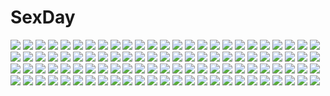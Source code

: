 # SexDay
![](https://konachan.com/image/6dc12a39d4a08c48db16fcc90985351f/Konachan.com%20-%2085224%20all_male%20black%20death_note%20l%20male%20yagami_light.jpg)
![](https://konachan.com/image/aa32dca19c36d267f45c3db2574e8576/Konachan.com%20-%20292296%20blonde_hair%20green_eyes%20hoshii_miki%20idolmaster%20imas_ll%20long_hair.jpg)
![](https://konachan.com/image/39d5ef012ecf3c4fec5c7f8132af1c3b/Konachan.com%20-%20244317%20ass%20close%20nopan%20onepunch_man%20siraha%20tatsumaki_%28onepunch_man%29.jpg)
![](https://konachan.com/image/1065d82b0342757b2f5e0eec62f29087/Konachan.com%20-%2065775%20blush%20thighhighs%20tinkle.jpg)
![](https://konachan.com/image/fc7cf306ebf67f20ddc7914a9effca76/Konachan.com%20-%20174222%20armor%20blue_eyes%20blue_hair%20blush%20bow%20breasts%20building%20choker%20cleavage%20clouds%20gloves%20group%20hat%20male%20pink_hair%20ponytail%20spear%20weapon%20wings%20witch_hat.jpg)
![](https://konachan.com/image/3f9754a6a0018fd7a9989caa8a19a286/Konachan.com%20-%20125773%20animal_ears%20kiriya_nozomi%20mayoi_neko_overrun%21%20serizawa_fumino%20umenomori_chise.jpg)
![](https://konachan.com/image/9b742e478d3e33e16a8567f2f8ab0e08/Konachan.com%20-%207070%20gagraphic%20kamo_%28gafas%29%20logo%20school_uniform%20watermark.jpg)
![](https://konachan.com/image/82f6a86a7d35f798325a043760a453f9/Konachan.com%20-%20162596%20anju_%28meipurusanchi%29%20blush%20hatsune_miku%20nopan%20thighhighs%20vocaloid%20world_is_mine_%28vocaloid%29.jpg)
![](https://konachan.com/jpeg/96b59ba52957f7f03a3145a304f5ae2d/Konachan.com%20-%20238074%20arisegawa_arle%20bandage%20black_hair%20blush%20boku_to_koi_suru_ponkotsu_akuma%20breasts%20brown_eyes%20navel%20nipples%20nopan%20sayori%20scan%20short_hair%20smile%20wet.jpg)
![](https://konachan.com/image/e726bf5c52708694f0404d923fd38904/Konachan.com%20-%20275631%20blush%20bow%20brown_hair%20iuro%20jpeg_artifacts%20loli%20nude%20original%20red_eyes%20short_hair.jpg)
![](https://konachan.com/image/581748f1ce12adfafe551950be96aa22/Konachan.com%20-%2085274%20braids%20izayoi_sakuya%20knife%20maid%20red_eyes%20suzu_no%20touhou%20weapon.jpg)
![](https://konachan.com/jpeg/43ef6ead337d10efe5b37dc0b4b5cd6f/Konachan.com%20-%20282754%20aqua_hair%20blood%20blush%20bow%20flowers%20gun%20long_hair%20original%20pink_eyes%20pirobeelzebub%20rain%20school_uniform%20skirt%20tears%20twintails%20umbrella%20water%20weapon.jpg)
![](https://konachan.com/jpeg/340032d975fbd4abd842af2a75b46c24/Konachan.com%20-%20303020%202girls%20ass%20blue_eyes%20blush%20breasts%20dark_skin%20navel%20nipples%20original%20panties%20signed%20skirt%20tan_lines%20topless%20twintails%20underwear%20wet%20white%20wink.jpg)
![](https://konachan.com/image/6ba5e36ec5ac961679a8915bcc5ae12f/Konachan.com%20-%20173217%20blush%20breasts%20choker%20cleavage%20flowers%20gloves%20green_eyes%20green_hair%20necklace%20nekomicha%20pink_hair%20ponytail%20purple_eyes%20purple_hair%20rose%20signed%20tai%20wink.jpg)
![](https://konachan.com/jpeg/20f896206f43be99d253a2ff2ff05080/Konachan.com%20-%20155325%20blonde_hair%20boku_wa_tomodachi_ga_sukunai%20breasts%20cleavage%20food%20kashiwazaki_sena%20pocky%20school_uniform%20tomose_shunsaku.jpg)
![](https://konachan.com/jpeg/5c47bd9269793241cc2d565256ababe4/Konachan.com%20-%20149348%20blonde_hair%20brown_hair%20gakuou%20game_cg%20gray_hair%20konoe_akari%20korie_riko%20lump_of_sugar%20mayuzumi_hinayu%20purple_hair%20school_uniform%20thighhighs.jpg)
![](https://konachan.com/jpeg/ec473080fbeae771fc5ff7267fb86667/Konachan.com%20-%2036269%20suzuhira_hiro.jpg)
![](https://konachan.com/image/5dbd47fb4a678ce78f64a0c20828935d/Konachan.com%20-%20129022%20bloomers%20bow%20chibi%20dress%20elbow_gloves%20gloves%20hachune_miku%20hatsune_miku%20heart%20stars%20unkuunnu%20vocaloid.jpg)
![](https://konachan.com/jpeg/c4351dc13cc88a019242da2163d3630a/Konachan.com%20-%20303200%20anthropomorphism%20azur_lane%20blush%20bondage%20green_eyes%20pantyhose%20ponytail%20purple_hair%20rope%20school_uniform%20sex%20tokinohimitsu%20watermark%20wink.jpg)
![](https://konachan.com/jpeg/8bff7059b3a840e21751cf6f730ef96b/Konachan.com%20-%20193213%20fang%20hat%20inubashiri_momiji%20red_eyes%20skirt%20sword%20tail%20touhou%20uu_uu_zan%20weapon%20white_hair%20wolfgirl.jpg)
![](https://konachan.com/image/d90725e9af9cd4418624684c15a406a5/Konachan.com%20-%20294923%202girls%20animal%20bili_bili_douga%20bili_girl_22%20bili_girl_33%20bird%20corset%20long_hair%20short_hair%20toriumi_harumi.jpg)
![](https://konachan.com/image/824299eed1ecdedc486b97f3fa5253e2/Konachan.com%20-%20196735%20butterfly%20cherry_blossoms%20fan%20flowers%20japanese_clothes%20kikivi%20pink_hair%20purple_eyes%20saigyouji_yuyuko%20touhou.jpg)
![](https://konachan.com/jpeg/3de35efd52a7290b8c79496183c5dde6/Konachan.com%20-%20284203%20blush%20breasts%20cameltoe%20idolmaster%20jougasaki_mika%20kuavera%20navel%20nipples%20no_bra%20orange_eyes%20panties%20ponytail%20red_hair%20signed%20underwear%20white.jpg)
![](https://konachan.com/image/092594f05a9816ba243a1f311db416b2/Konachan.com%20-%20143162%20blush%20bow%20dress%20garter_belt%20hat%20long_hair%20patchouli_knowledge%20petals%20pink_eyes%20pink_hair%20ranka224%20ribbons%20thighhighs%20touhou%20zettai_ryouiki.jpg)
![](https://konachan.com/image/b93b25ffaf5eda3d5e576e964227aa7e/Konachan.com%20-%2085216%20black_hair%20braids%20clouds%20ilis%20izayoi_sakuya%20knife%20maid%20space%20stars%20thighhighs%20touhou%20weapon.jpg)
![](https://konachan.com/image/87acfa3647e600ddb064b4b7f61e0f7b/Konachan.com%20-%2063532%20aoi_isuzu%20blue_hair%20brown_eyes%20favorite%20food%20game_cg%20hisakaki_kosame%20minahoshi_asuho%20red_hair%20school_uniform%20shida_kazuhiro%20short_hair.jpg)
![](https://konachan.com/image/45ed2434ba25dc7cf9799b2fa4e8a1c9/Konachan.com%20-%2014239%20ikkitousen%20sonsaku_hakufu.jpg)
![](https://konachan.com/jpeg/cbff602891b76e8a0eb7b6acdfc09d9e/Konachan.com%20-%20229286%20animal%20animal_ears%20blonde_hair%20dress%20foxgirl%20gloves%20grass%20kiyomin%20long_hair%20mask%20scarf%20tree_of_savior%20weapon%20yellow_eyes.jpg)
![](https://konachan.com/image/56eec49323c16b48bd400884eecd8514/Konachan.com%20-%2039007%20asahina_mikuru%20bikini%20scan%20suzumiya_haruhi_no_yuutsu%20swimsuit%20tsuruya.jpg)
![](https://konachan.com/image/6bca2d06ab551489ada96c8aeaa4c06c/Konachan.com%20-%20129253%20amamiya_minato%20animal_ears%20ano_natsu_de_matteru%20ass%20blue_hair%20censored%20dress%20panties%20pussy%20tail%20tanigawa_kanna%20underwear.jpg)
![](https://konachan.com/image/c57becafa5c51e3744d400e9f0a5fe81/Konachan.com%20-%2093355%20kazu%20original.jpg)
![](https://konachan.com/image/27bd892e27fe3f952d674d8b80a1e91d/Konachan.com%20-%20174635%20aircraft%20blue_eyes%20brown_hair%20clouds%20combat_vehicle%20drink%20flowers%20gloves%20gun%20long_hair%20original%20ponytail%20short_hair%20sky%20sunflower%20vanipo%20weapon.jpg)
![](https://konachan.com/jpeg/b4ec553c9202cfbad3d363079895cf6c/Konachan.com%20-%20230224%20ass%20berochu%20breasts%20cleavage%20game_cg%20long_hair%20male%20misono_chiharu%20nakano_sora%20naruse_kazunori%20orange_hair%20ponytail%20purple_eyes%20skirt.jpg)
![](https://konachan.com/image/093cd093cd73a4b3817880d08fea2c33/Konachan.com%20-%20297010%20atelier%20atelier_ryza%20boots%20breasts%20brown_hair%20chi_gura-ya%20cleavage%20gloves%20hat%20necklace%20no_bra%20short_hair%20shorts%20thighhighs%20wristwear%20yellow_eyes.jpg)
![](https://konachan.com/image/5f842dca8603402663a31a23e43bd31a/Konachan.com%20-%20101648%2077%20breasts%20censored%20game_cg%20green_hair%20long_hair%20mikagami_mamizu%20navel%20night%20nipples%20open_shirt%20pussy%20sex%20skirt%20stella_%2877%29%20whirlpool%20yellow_eyes.jpg)
![](https://konachan.com/jpeg/3b976762e454ac4eedb2378ea964c998/Konachan.com%20-%20153292%20aqua_eyes%20aqua_hair%20bed%20doll%20essagna%20game_console%20glasses%20headphones%20long_hair.jpg)
![](https://konachan.com/image/47d3265851b466a4113edbd6c777c696/Konachan.com%20-%20159105%20alice_margatroid%20blonde_hair%20blue_eyes%20doll%20mage%20magic%20nishiuri%20shanghai_doll%20touhou.jpg)
![](https://konachan.com/image/32591e79e6ab258929b082268bba888e/Konachan.com%20-%2031528%20blonde_hair%20blue_eyes%20blush%20crying%20favorite%20game_cg%20happy_margaret%21%20kokonoka%20long_hair%20rindou_saki%20school_uniform%20tears%20twintails.jpg)
![](https://konachan.com/jpeg/35bea35b1bab2d4672802006009902ca/Konachan.com%20-%20233776%202girls%20aliasing%20anthropomorphism%20aqua_eyes%20blush%20brown_hair%20green_eyes%20green_hair%20long_hair%20ponytail%20school_uniform%20suzuya_%28kancolle%29%20tk8d32.jpg)
![](https://konachan.com/jpeg/5984cbf9bc7b23d8c68250816eb243b3/Konachan.com%20-%2078104%20hatsune_miku%20miku_append%20twintails%20vocaloid.jpg)
![](https://konachan.com/image/8d67588b73e63d00366d638aae201d0c/Konachan.com%20-%2011122%20bleach%20kuchiki_rukia%20kurosaki_ichigo%20male.jpg)
![](https://konachan.com/image/47a04b492e7de1b0e630037018dd82f0/Konachan.com%20-%2015051%20hayase_mitsuki%20kimi_ga_nozomu_eien%20suzumiya_haruka.jpg)
![](https://konachan.com/image/57f047a2f76992986d23b136ae3e308e/Konachan.com%20-%20266328%20armor%20bandage%20baraba_baba%20black_hair%20blonde_hair%20drink%20food%20group%20lan_fan%20ling_yao%20loli%20long_hair%20male%20may_chang%20ninja%20ponytail%20short_hair%20sig_curtis.jpg)
![](https://konachan.com/jpeg/501493e8fd0a95f13fed9c4e4b0ac859/Konachan.com%20-%20106396%20blush%20breasts%20censored%20clochette%20game_cg%20long_hair%20navel%20nipples%20oshiki_hitoshi%20penis%20pussy%20pussy_juice%20red_hair%20sex%20spread_legs%20thighhighs.jpg)
![](https://konachan.com/image/b908f34a11fc483e79eca20e753eb24b/Konachan.com%20-%20103972%20breasts%20duelist_x_engage%20game_cg%20nipples%20nude%20onsen%20tagme.jpg)
![](https://konachan.com/image/05c8985db9dfb33e05e8c8e333d189e4/Konachan.com%20-%2061242%20dress%20megurine_luka%20vocaloid.jpg)
![](https://konachan.com/image/3a5097e4f494879803a2d4be1eedbe13/Konachan.com%20-%2046814%20barefoot%20bed%20chrome_shelled_regios%20felli_loss%20food%20long_hair%20miyuu%20purple_eyes%20purple_hair.jpg)
![](https://konachan.com/image/976cb92a9320769210ccc84fff130237/Konachan.com%20-%20133784%20japanese_clothes%20pointed_ears%20queen%27s_blade%20red_eyes%20signed%20tagme.jpg)
![](https://konachan.com/image/4f9293aa64e2454213fb908c199416fd/Konachan.com%20-%20108666%20blue_eyes%20close%20izumi_mahiru%20long_hair%20sheril_mcgregor%20vermilion_-bind_of_blood-.jpg)
![](https://konachan.com/jpeg/190d5eb6550608771629d9b4b2940322/Konachan.com%20-%20104982%20hatsune_miku%20macross%20macross_frontier%20parody%20vocaloid.jpg)
![](https://konachan.com/image/13704c4ac17069e60ec675cddc370266/Konachan.com%20-%20255910%20dress%20mianbaoshi_mengxiang%20original%20park%20shade%20summer_dress.jpg)
![](https://konachan.com/jpeg/10828c98e2925460fa0cc95676cacaba/Konachan.com%20-%20237243%20aqua_eyes%20blonde_hair%20heart%20kirisaki_chitoge%20long_hair%20matsurika%20nisekoi%20school_uniform%20thighhighs%20third-party_edit%20tie%20white%20zettai_ryouiki.jpg)
![](https://konachan.com/jpeg/91b27c3e63a70e180d45915a3a8cf90f/Konachan.com%20-%20255199%20aoi_tori%20breasts%20game_cg%20koku%20kurosaki_sayo%20nipples%20purple_software%20short_hair%20wet.jpg)
![](https://konachan.com/image/e4d9c31fcef48d02e6a811131d0ce259/Konachan.com%20-%2022773%20tenshi_no_inai_12-gatsu.jpg)
![](https://konachan.com/image/0414e6fd538e5c08ee3a1423c36fe3b5/Konachan.com%20-%20176526%20black_eyes%20black_hair%20book%20boots%20bow%20brown_eyes%20brown_hair%20glasses%20group%20headband%20long_hair%20miko%20ra-bit%20short_hair%20skirt%20thighhighs%20wink.jpg)
![](https://konachan.com/image/4c76ac5c45207f9617ae556e6cca8167/Konachan.com%20-%2023927%20glasses%20pani_poni_dash%20rebecca_miyamoto.jpg)
![](https://konachan.com/image/9fca292546ca3518418f4219c5b3591e/Konachan.com%20-%20220809%20black_hair%20blush%20breasts%20censored%20game_cg%20kifune_yuzu%20long_hair%20nipples%20otome_domain%20panties%20pantyhose%20penis%20pussy%20sex%20skirt%20underwear%20yellow_eyes.jpg)
![](https://konachan.com/image/26d2fad60667a4b586084d573c68b84c/Konachan.com%20-%20196250%20blonde_hair%20blue_eyes%20nipple_slip%20no_bra%20original%20panties%20panty_pull%20thighhighs%20twintails%20underwear%20voice_lover%20yanagihara_mitsuki.jpg)
![](https://konachan.com/image/6e2e8fd346f5ca98a08ed7c431765dd0/Konachan.com%20-%20170588%20black_eyes%20black_hair%20blonde_hair%20bow%20brown_eyes%20brown_hair%20dress%20elbow_gloves%20gloves%20hat%20itouen654321g%20long_hair%20miko%20sky%20socks%20touhou%20umbrella%20witch.jpg)
![](https://konachan.com/jpeg/57f0f96895af107442d84d94f44f3f8a/Konachan.com%20-%2079627%20bikini%20chibi%20fujiwara_warawara%20hiinoki_suzuri%20hoshina_nanami%20loli%20pool%20shirokuma_bellstars%20swimsuit%20tsukimori_ririka%20waniguchi_kirara.jpg)
![](https://konachan.com/image/69439b26693923c3236d8bac7a7803f5/Konachan.com%20-%20140760%20hatsune_miku%20kowiru%20swimsuit%20vocaloid.jpg)
![](https://konachan.com/image/45a2d139e02782db9a3405f70abb351a/Konachan.com%20-%20269630%20animal_ears%20apron%20blush%20drink%20flat_chest%20food%20green_hair%20heart%20horns%20loli%20long_hair%20monmusu_harem%20namaru_%28summer_dandy%29%20socks%20yellow_eyes.jpg)
![](https://konachan.com/image/0a0edd63e99eac5cb34c003bebedc5e3/Konachan.com%20-%20247511%20ass%20bikini%20blonde_hair%20blue_eyes%20breasts%20ponytail%20pool%20rodney%20short_hair%20sideboob%20swimsuit%20water%20wet%20xiaoyin_li%20zhanjian_shaonu.jpg)
![](https://konachan.com/image/c95e8df4b004193c4ebacb9816a72216/Konachan.com%20-%20288747%20bell%20dragon%20gahaku%20horns%20japanese_clothes%20miko%20original%20staff.jpg)
![](https://konachan.com/jpeg/41e349c97a13f810e83f86c8205b67e1/Konachan.com%20-%20215811%20aqua_eyes%20barefoot%20blush%20elbow_gloves%20garter%20gloves%20granblue_fantasy%20horns%20katana%20long_hair%20pointed_ears%20purple_hair%20sideboob%20sword%20t-ray%20weapon%20white.jpg)
![](https://konachan.com/jpeg/66ab30d681e95a54f1cd8508e49bb521/Konachan.com%20-%2088593%20blue_eyes%20chibi%20gray_hair%20gurageida%20headband%20konpaku_youmu%20myon%20short_hair%20touhou%20white.jpg)
![](https://konachan.com/image/9679e78e898cd85a386f2d64648b987f/Konachan.com%20-%2065891%20mecha%20mobile_suit_gundam%20space.jpg)
![](https://konachan.com/image/8ee0f2bcaf861759a82d08d7404b119d/Konachan.com%20-%20123729%20arsenixc%20black_hair%20black_rock_shooter%20blue_eyes%20gun%20kuroi_mato%20weapon.jpg)
![](https://konachan.com/jpeg/94255383a76bb74bd17bb22376f43b82/Konachan.com%20-%20195949%20blue_eyes%20brown_hair%20clouds%20game_cg%20hare_nochi_kitto_nanohana_biyori%20obara_karin%20pantyhose%20sakana%20short_hair%20skirt%20sky%20sunset%20tree.jpg)
![](https://konachan.com/image/49f44d362bb78b6cbafe12fb8c49dabe/Konachan.com%20-%20269974%202girls%20aliasing%20ass%20barefoot%20blue_eyes%20chain%20clouds%20honkai_impact%20kallen_kaslana%20long_hair%20mask%20misako%20pink_hair%20sky%20thighhighs%20white_hair.jpg)
![](https://konachan.com/image/d0f2ba697bd092539b58ab61131e17c5/Konachan.com%20-%207847%20animal_ears%20catgirl%20flat_chest%20glasses%20green_hair%20mecha%20noki_chinami%20onigawara_mao%20oozora_yuriko%20pink_hair%20red_hair%20school_uniform%20uniform.jpg)
![](https://konachan.com/jpeg/010fb8dee51bab4970236e9da8a73a72/Konachan.com%20-%20200934%20aqua_hair%20hatsune_miku%20long_hair%20paper%20scarf%20tears%20twintails%20vocaloid%20white%20yyb.jpg)
![](https://konachan.com/jpeg/9b71cee2e2835e5e24a75d686a9e3381/Konachan.com%20-%20250305%20blue_hair%20brown_hair%20clouds%20loli%20original%20ponytail%20pool%20scan%20school_swimsuit%20school_uniform%20skirt%20sky%20swimsuit%20takoyaki_%28roast%29%20twintails%20water.jpg)
![](https://konachan.com/jpeg/e07b5ea265739be06d2842cb6850ba0b/Konachan.com%20-%20258734%20blush%20gray_hair%20kaze_makase%20kneehighs%20long_hair%20original%20pink_eyes%20school_uniform%20skirt.jpg)
![](https://konachan.com/image/3df0988177a14e1d0432552e2d530f37/Konachan.com%20-%20240234%20link_%28zelda%29%20logo%20male%20princess_mipha%20the_legend_of_zelda%20watermark%20wlop.jpg)
![](https://konachan.com/image/b3e3492180b2d24683d7130add18ffaf/Konachan.com%20-%20167077%20boots%20brown_hair%20building%20cape%20city%20gray_eyes%20levi_ackerman%20michi_%28iawei%29%20mikasa_ackerman%20scarf%20shingeki_no_kyojin%20short_hair%20sword%20uniform%20weapon.jpg)
![](https://konachan.com/image/d2f59d848fff59ba0269bcbe58ee3b2e/Konachan.com%20-%20157347%202girls%20abe_kanari%20barefoot%20beach%20bikini%20eyepatch%20hayasaka_mirei%20idolmaster%20loli%20narumiya_yume%20panties%20sleeping%20swimsuit%20underwear.jpg)
![](https://konachan.com/image/2e9bb7a756de5e44426b41ba7c0749d9/Konachan.com%20-%20136394%20hatsune_miku%20kabayaki_unagi%20vocaloid.jpg)
![](https://konachan.com/jpeg/dd114481c2aa1575c6534f132ba963b7/Konachan.com%20-%20160048%20black_hair%20blue_eyes%20blush%20cameltoe%20chuablesoft%20game_cg%20long_hair%20lovera_bride%20mikami_haruka%20panties%20pantyhose%20skirt%20skirt_lift%20sunset%20underwear.jpg)
![](https://konachan.com/jpeg/25cfe5d1df152dbef149436b594c1f74/Konachan.com%20-%20226021%20anthropomorphism%20blush%20bra%20breasts%20green_eyes%20green_hair%20long_hair%20nipples%20school_uniform%20shirt_lift%20skirt%20thighhighs%20underwear%20waifu2x%20yu_yu.jpg)
![](https://konachan.com/image/5271e70fe797dcdc08073ed5934057c3/Konachan.com%20-%20204544%20aqua_eyes%20aqua_hair%20ass%20ass_grab%20blush%20breasts%20cameltoe%20de_%28deys%29%20fingering%20kneehighs%20long_hair%20nipples%20precure%20short_hair%20thighhighs%20topless%20yuri.jpg)
![](https://konachan.com/jpeg/10d56ee5f82206daa65b05023304beed/Konachan.com%20-%20296619%20ass%20attila_%28fate_grand_order%29%20christmas%20dark_skin%20fate_grand_order%20fate_%28series%29%20gloves%20long_hair%20pink_eyes%20slime_%28artist%29%20white_hair.jpg)
![](https://konachan.com/image/27a4a2eeb87d6d3e788c99c4923f3d64/Konachan.com%20-%2093666%20animal_ears%20catgirl%20gothic%20group%20hina_%28pico%29%20kaenbyou_rin%20kisume%20komeiji_koishi%20komeiji_satori%20kurodani_yamame%20pointed_ears%20reiuji_utsuho%20suit%20touhou.jpg)
![](https://konachan.com/jpeg/b388ed8409b66a563c2a9f33f25f7883/Konachan.com%20-%20165740%20animal_ears%20blue_eyes%20blue_hair%20hatsune_miku%20megurine_luka%20pink_hair%20tail%20vocaloid%20yunca.jpg)
![](https://konachan.com/image/fda50a0556cdbbe2331989843687e199/Konachan.com%20-%20169114%202girls%20bikini%20blush%20erect_nipples%20gray_hair%20green_eyes%20kawai_jun%20loli%20long_hair%20nyantype%20pink_hair%20purple_eyes%20ro-kyu-bu%21%20scan%20short_hair%20swimsuit%20wet.jpg)
![](https://konachan.com/image/f6472cda0b4fda6415550940e1249671/Konachan.com%20-%2051637%20beach%20blue_cube%20crossover%20dash_kappei%20dragonball%20food%20goggles%20group%20hat%20itadakiman%20kappei%20koenma%20kuririn%20mojakou%20one_piece%20papuwa%20rockman%20saint_seiya.jpg)
![](https://konachan.com/image/3e99f07d5a27a5db7cfd7be6422e0145/Konachan.com%20-%20203801%20brown_hair%20building%20city%20male%20original%20penchop%20rain%20school_uniform%20short_hair%20skirt%20umbrella%20water.jpg)
![](https://konachan.com/image/7a5750f3fe368fcac9be26f36030401f/Konachan.com%20-%20127956%20black_rock_shooter%20hoodie%20irino_saya%20koutari_yuu%20kuroi_mato%20takanashi_yomi%20takka.jpg)
![](https://konachan.com/jpeg/d6e89fa548925739001b0caace8b1abd/Konachan.com%20-%2098972%20blonde_hair%20drink%20japanese_clothes%20konohana_matsuri%20long_hair%20marguerite_sphere%20no_bra%20petals%20sake%20yukata%20yuyi.jpg)
![](https://konachan.com/image/3e57c9c4db1034b377632bc6e6d510eb/Konachan.com%20-%209640%20animal_ears%20breasts%20catgirl%20cleavage%20darkstalkers%20felicia%20green_eyes%20moon%20tachibana_yuu%20tail%20vampire_savior.jpg)
![](https://konachan.com/image/eacb15d2f17289da14ff829e0515129c/Konachan.com%20-%2083887%20anal%20breasts%20censored%20k-on%21%20nude%20penis%20pussy%20sex%20spread_legs%20tainaka_ritsu.jpg)
![](https://konachan.com/image/e30acf9753ff073d5352b886fd03734a/Konachan.com%20-%2052780%20tenshinranman%20yamabuki_aoi%20yuzusoft.jpg)
![](https://konachan.com/image/a87a4782121d986935aa153f7cfcc2bd/Konachan.com%20-%20193134%20animal_ears%20blonde_hair%20blue_eyes%20long_hair%20sakura_neko.jpg)
![](https://konachan.com/image/476ce9867fb49da5796a25ec45b62e7b/Konachan.com%20-%20275522%20barefoot%20black_hair%20bow%20breasts%20dark_skin%20fingering%20headdress%20long_hair%20mask%20masturbation%20nikita_varb%20nipples%20pussy%20ribbons%20see_through%20uncensored.jpg)
![](https://konachan.com/image/a4a462db01267ce78fecf5bb26e42028/Konachan.com%20-%2083080%20arcueid_brunestud%20blonde_hair%20red_eyes%20shingetsutan_tsukihime%20short_hair%20yooguru.jpg)
![](https://konachan.com/image/009e88f66fd8aa8cac8ae6ce2728b91d/Konachan.com%20-%2044232%20blue_hair%20clannad%20long_hair%20sagara_misae%20school_uniform%20yellow_eyes.jpg)
![](https://konachan.com/jpeg/e4250bba876b8c434656162a1d55de90/Konachan.com%20-%20119719%20asa_project%20bed%20blush%20breasts%20fingering%20game_cg%20kinomoto_sakuya%20masturbation%20nipples%20open_shirt%20orange_hair%20panta%20panties%20ponytail%20underwear.jpg)
![](https://konachan.com/image/e56dcc8e651a6f910e33c8bfefab64a3/Konachan.com%20-%2020316%20.hack__%20.hack__legend_of_the_twilight%20balmung%20kunisaki_rena%20kunisaki_shugo%20mireille.jpg)
![](https://konachan.com/image/2cb47224912b55aef9c8368f0c0ceac0/Konachan.com%20-%20247363%20bandage%20barefoot%20blue_hair%20boots%20braids%20clouds%20dragon%20drink%20fan%20food%20group%20hat%20horns%20long_hair%20male%20mask%20onmyouji%20ponytail%20sky%20smoking%20tail%20yuki_onna.jpg)
![](https://konachan.com/jpeg/62d9003e4c47d731ae752d09b98728eb/Konachan.com%20-%20155919%20blush%20breasts%20green_eyes%20kakesu%20nipples%20panties%20red_hair%20short_hair%20tagme%20underwear%20undressing.jpg)
